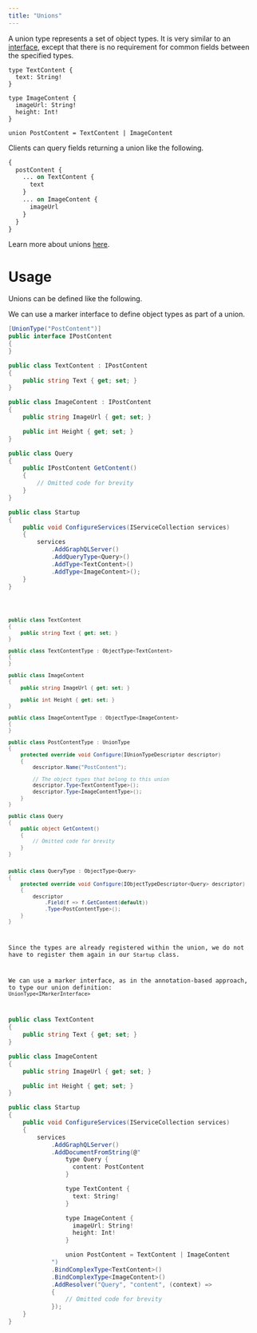 ```yaml
---
title: "Unions"
---
```


A union type represents a set of object types. It is very similar to an [interface](/docs/hotchocolate/v11/defining-a-schema/interfaces), except that there is no requirement for common fields between the specified types.

```sdl
type TextContent {
  text: String!
}

type ImageContent {
  imageUrl: String!
  height: Int!
}

union PostContent = TextContent | ImageContent
```

Clients can query fields returning a union like the following.

```graphql
{
  postContent {
    ... on TextContent {
      text
    }
    ... on ImageContent {
      imageUrl
    }
  }
}
```

Learn more about unions [here](https://graphql.org/learn/schema/#union-types).

# Usage

Unions can be defined like the following.

<ExampleTabs>
<Annotation>

We can use a marker interface to define object types as part of a union.

```csharp
[UnionType("PostContent")]
public interface IPostContent
{
}

public class TextContent : IPostContent
{
    public string Text { get; set; }
}

public class ImageContent : IPostContent
{
    public string ImageUrl { get; set; }

    public int Height { get; set; }
}

public class Query
{
    public IPostContent GetContent()
    {
        // Omitted code for brevity
    }
}

public class Startup
{
    public void ConfigureServices(IServiceCollection services)
    {
        services
            .AddGraphQLServer()
            .AddQueryType<Query>()
            .AddType<TextContent>()
            .AddType<ImageContent>();
    }
}
```

</Annotation>
<Code>

```csharp
public class TextContent
{
    public string Text { get; set; }
}

public class TextContentType : ObjectType<TextContent>
{
}

public class ImageContent
{
    public string ImageUrl { get; set; }

    public int Height { get; set; }
}

public class ImageContentType : ObjectType<ImageContent>
{
}

public class PostContentType : UnionType
{
    protected override void Configure(IUnionTypeDescriptor descriptor)
    {
        descriptor.Name("PostContent");

        // The object types that belong to this union
        descriptor.Type<TextContentType>();
        descriptor.Type<ImageContentType>();
    }
}

public class Query
{
    public object GetContent()
    {
        // Omitted code for brevity
    }
}


public class QueryType : ObjectType<Query>
{
    protected override void Configure(IObjectTypeDescriptor<Query> descriptor)
    {
        descriptor
            .Field(f => f.GetContent(default))
            .Type<PostContentType>();
    }
}
```

Since the types are already registered within the union, we do not have to register them again in our `Startup` class.

We can use a marker interface, as in the annotation-based approach, to type our union definition: `UnionType<IMarkerInterface>`

</Code>
<Schema>

```csharp
public class TextContent
{
    public string Text { get; set; }
}

public class ImageContent
{
    public string ImageUrl { get; set; }

    public int Height { get; set; }
}

public class Startup
{
    public void ConfigureServices(IServiceCollection services)
    {
        services
            .AddGraphQLServer()
            .AddDocumentFromString(@"
                type Query {
                  content: PostContent
                }

                type TextContent {
                  text: String!
                }

                type ImageContent {
                  imageUrl: String!
                  height: Int!
                }

                union PostContent = TextContent | ImageContent
            ")
            .BindComplexType<TextContent>()
            .BindComplexType<ImageContent>()
            .AddResolver("Query", "content", (context) =>
            {
                // Omitted code for brevity
            });
    }
}
```

</Schema>
</ExampleTabs>

